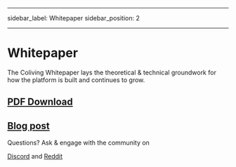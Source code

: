 - - -
sidebar_label: Whitepaper sidebar_position: 2
- - -

# Whitepaper

The Coliving Whitepaper lays the theoretical & technical groundwork for how the platform is built and continues to grow.

## [PDF Download](https://whitepaper.coliving.lol)
## [Blog post](https://blog.coliving.lol/posts/the-coliving-white-paper-a-decentralized-community-owned-music-sharing-protocol)

Questions? Ask & engage with the community on

[Discord](https://discord.com/invite/coliving) and [Reddit](https://www.reddit.com/r/coliving/)